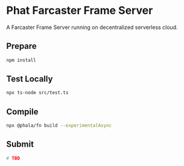 # Phat Farcaster Frame Server

A Farcaster Frame Server running on decentralized serverless cloud.

## Prepare

```bash
npm install
```

## Test Locally

```bash
npx ts-node src/test.ts
```

## Compile

```bash
npx @phala/fn build --experimentalAsync
```

## Submit

```bash
# TBD
```
